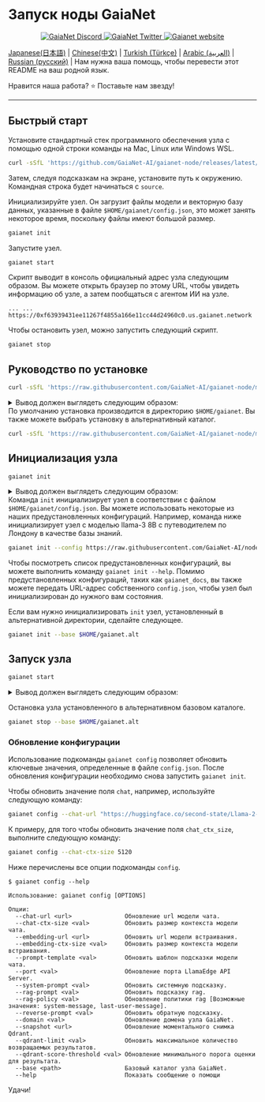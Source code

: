 # Запуск ноды GaiaNet

<p align="center">
  <a href="https://discord.gg/gaianet-ai">
    <img src="https://img.shields.io/badge/chat-Discord-7289DA?logo=discord" alt="GaiaNet Discord">
  </a>
  <a href="https://twitter.com/Gaianet_AI">
    <img src="https://img.shields.io/badge/Twitter-1DA1F2?logo=twitter&amp;logoColor=white" alt="GaiaNet Twitter">
  </a>
   <a href="https://www.gaianet.ai/">
    <img src="https://img.shields.io/website?up_message=Website&url=https://www.gaianet.ai/" alt="Gaianet website">
  </a>
</p>

[Japanese(日本語)](README-ja.md) | [Chinese(中文)](README-cn.md) | [Turkish (Türkçe)](README-tr.md) | [Arabic (العربية)](README-ar.md) | [Russian (русский)](README-ru.md) | Нам нужна ваша помощь, чтобы перевести этот README на ваш родной язык.

Нравится наша работа? ⭐ Поставьте нам звезду!

---

## Быстрый старт

Установите стандартный стек программного обеспечения узла с помощью одной строки команды на Mac, Linux или Windows WSL.

```bash
curl -sSfL 'https://github.com/GaiaNet-AI/gaianet-node/releases/latest/download/install.sh' | bash
```

Затем, следуя подсказкам на экране, установите путь к окружению. Командная строка будет начинаться с `source`.

Инициализируйте узел. Он загрузит файлы модели и векторную базу данных, указанные в файле `$HOME/gaianet/config.json`, это может занять некоторое время, поскольку файлы имеют большой размер.

```bash
gaianet init
```

Запустите узел.

```bash
gaianet start
```

Скрипт выводит в консоль официальный адрес узла следующим образом.
Вы можете открыть браузер по этому URL, чтобы увидеть информацию об узле, а затем пообщаться с агентом ИИ на узле.

```
... ... https://0xf63939431ee11267f4855a166e11cc44d24960c0.us.gaianet.network
```

Чтобы остановить узел, можно запустить следующий скрипт.

```bash
gaianet stop
```

## Руководство по установке

```bash
curl -sSfL 'https://raw.githubusercontent.com/GaiaNet-AI/gaianet-node/main/install.sh' | bash
```

<details><summary>Вывод должен выглядеть следующим образом: </summary>


```console
[+] Downloading default config file ...

[+] Downloading nodeid.json ...

[+] Installing WasmEdge with wasi-nn_ggml plugin ...

Info: Detected Linux-x86_64

Info: WasmEdge Installation at /home/azureuser/.wasmedge

Info: Fetching WasmEdge-0.13.5

/tmp/wasmedge.2884467 ~/gaianet
######################################################################## 100.0%
~/gaianet
Info: Fetching WasmEdge-GGML-Plugin

Info: Detected CUDA version:

/tmp/wasmedge.2884467 ~/gaianet
######################################################################## 100.0%
~/gaianet
Installation of wasmedge-0.13.5 successful
WasmEdge binaries accessible

    The WasmEdge Runtime wasmedge version 0.13.5 is installed in /home/azureuser/.wasmedge/bin/wasmedge.

[+] Installing Qdrant binary...
    * Download Qdrant binary
################################################################################################## 100.0%

    * Initialize Qdrant directory

[+] Downloading the rag-api-server.wasm ...
################################################################################################## 100.0%

[+] Downloading dashboard ...
################################################################################################## 100.0%

```

</details

По умолчанию установка производится в директорию `$HOME/gaianet`. Вы также можете выбрать установку в альтернативный каталог.

```bash
curl -sSfL 'https://raw.githubusercontent.com/GaiaNet-AI/gaianet-node/main/install.sh' | bash -s -- --base $HOME/gaianet.alt
```

## Инициализация узла

```
gaianet init
````

<details><summary>Вывод должен выглядеть следующим образом: </summary>

```bash
[+] Downloading Llama-2-7b-chat-hf-Q5_K_M.gguf ...
############################################################################################################################## 100.0%############################################################################################################################## 100.0%

[+] Downloading all-MiniLM-L6-v2-ggml-model-f16.gguf ...

############################################################################################################################## 100.0%############################################################################################################################## 100.0%

[+] Creating 'default' collection in the Qdrant instance ...

    * Start a Qdrant instance ...

    * Remove the existed 'default' Qdrant collection ...

    * Download Qdrant collection snapshot ...

############################################################################################################################## 100.0%############################################################################################################################## 100.0%

    * Import the Qdrant collection snapshot ...

    * Recovery is done successfully

```

</details

Команда `init` инициализирует узел в соответствии с файлом `$HOME/gaianet/config.json`. Вы можете использовать некоторые из наших предустановленных конфигураций. Например, команда ниже инициализирует узел с моделью llama-3 8B с путеводителем по Лондону в качестве базы знаний.

```bash
gaianet init --config https://raw.githubusercontent.com/GaiaNet-AI/node-configs/main/llama-3-8b-instruct_london/config.json

```

Чтобы посмотреть список предустановленных конфигураций, вы можете выполнить команду `gaianet init --help`.
Помимо предустановленных конфигураций, таких как `gaianet_docs`, вы также можете передать URL-адрес собственного `config.json`, чтобы узел был инициализирован до нужного вам состояния.

Если вам нужно инициализировать `init` узел, установленный в альтернативной директории, сделайте следующее.

```bash
gaianet init --base $HOME/gaianet.alt
```

## Запуск узла

```bash
gaianet start
```

<details><summary>Вывод должен выглядеть следующим образом: </summary>

```bash
[+] Starting Qdrant instance ...

    Qdrant instance started with pid: 39762

[+] Starting LlamaEdge API Server ...

    Выполните следкющую команду для запуска LlamaEdge API Server:

    wasmedge --dir .:./dashboard --nn-preload default:GGML:AUTO:Llama-2-7b-chat-hf-Q5_K_M.gguf --nn-preload embedding:GGML:AUTO:all-MiniLM-L6-v2-ggml-model-f16.gguf rag-api-server.wasm --model-name Llama-2-7b-chat-hf-Q5_K_M,all-MiniLM-L6-v2-ggml-model-f16 --ctx-size 4096,384 --prompt-template llama-2-chat --qdrant-collection-name default --web-ui ./ --socket-addr 0.0.0.0:8080 --log-prompts --log-stat --rag-prompt "Use the following pieces of context to answer the user's question.\nIf you don't know the answer, just say that you don't know, don't try to make up an answer.\n----------------\n"


        LlamaEdge API Server started with pid: 39796
    ```

    </details>

    Вы можете запустить узел для локального использования. Он будет доступен только через `localhost` и не будет доступен ни по одному из публичных URL домена GaiaNet.

    ```bash
    gaianet start --local-only
    ```

    Вы также можете запустить узел, установленный в альтернативном базовом каталоге.

    ``bash
    gaianet start --base $HOME/gaianet.alt
    ```

    ### Остановка узла

    ```bash
    gaianet stop
    ```
  <details><summary> Вывод должен выглядеть следующим образом: </summary>

  ```bash
  [+] Stopping WasmEdge, Qdrant and frpc ...
  ```

  </details>

  Остановка узла установленного в альтернативном базовом каталоге.

  ```bash
  gaianet stop --base $HOME/gaianet.alt
  ```

  ### Обновление конфигурации

  Использование подкоманды `gaianet config` позволяет обновить ключевые значения, определенные в файле `config.json`. После обновления конфигурации необходимо снова запустить `gaianet init`.

  Чтобы обновить значение поля `chat`, например, используйте следующую команду:

  ```bash
  gaianet config --chat-url "https://huggingface.co/second-state/Llama-2-13B-Chat-GGUF/resolve/main/Llama-2-13b-chat-hf-Q5_K_M.gguf"
  ```

  К примеру, для того чтобы обновить значение поля `chat_ctx_size`, выполните следующую команду:

  ```bash
  gaianet config --chat-ctx-size 5120
  ```
  Ниже перечислены все опции подкоманды `config`.

  ```console
  $ gaianet config --help
  
  Использование: gaianet config [OPTIONS]

  Опции:
    --chat-url <url>               Обновление url модели чата.
    --chat-ctx-size <val>          Обновить размер контекста модели чата.
    --embedding-url <url>          Обновить url модели встраивания.
    --embedding-ctx-size <val>     Обновить размер контекста модели встраивания.
    --prompt-template <val>        Обновить шаблон подсказки модели чата.
    --port <val>                   Обновление порта LlamaEdge API Server.
    --system-prompt <val>          Обновить системную подсказку.
    --rag-prompt <val>             Обновить подсказку rag.
    --rag-policy <val>             Обновление политики rag [Возможные значения: system-message, last-user-message].
    --reverse-prompt <val>         Обновить обратную подсказку.
    --domain <val>                 Обновление домена узла GaiaNet.
    --snapshot <url>               Обновление моментального снимка Qdrant.
    --qdrant-limit <val>           Обновить максимальное количество возвращаемых результатов.
    --qdrant-score-threshold <val> Обновление минимального порога оценки для результата.
    --base <path>                  Базовый каталог узла GaiaNet.
    --help                         Показать сообщение о помощи
  ```
  Удачи!
